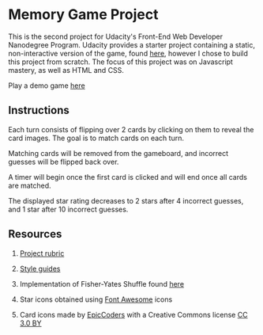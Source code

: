 # Memory Game Project
This is the second project for Udacity's Front-End Web Developer Nanodegree Program.  Udacity provides a starter project containing a static, non-interactive version of the game, found [here](https://github.com/udacity/fend-project-memory-game), however I chose to build this project from scratch.  The focus of this project was on Javascript mastery, as well as HTML and CSS.

Play a demo game [here](https://codepen.io/PuraVida717/full/wjONLz/)

## Instructions
Each turn consists of flipping over 2 cards by clicking on them to reveal the card images.  The goal is to match cards on each turn.

Matching cards will be removed from the gameboard, and incorrect guesses will be flipped back over.

A timer will begin once the first card is clicked and will end once all cards are matched.

The displayed star rating decreases to 2 stars after 4 incorrect guesses, and 1 star after 10 incorrect guesses.


## Resources
1. [Project rubric](https://review.udacity.com/#!/rubrics/591/view)

2. [Style guides](http://udacity.github.io/frontend-nanodegree-styleguide/)

2. Implementation of Fisher-Yates Shuffle found [here](https://stackoverflow.com/questions/2450954/how-to-randomize-shuffle-a-javascript-array)

3. Star icons obtained using [Font Awesome](https://fontawesome.com/) icons

4. Card icons made by [EpicCoders](https://www.flaticon.com/authors/epiccoders) with a Creative Commons license [CC 3.0 BY](http://creativecommons.org/licenses/by/3.0/)